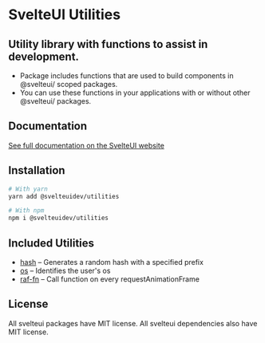 # SvelteUI Utilities

## **Utility library with functions to assist in development.**

- Package includes functions that are used to build components in @svelteui/ scoped packages.
- You can use these functions in your applications with or without other @svelteui/ packages.

## Documentation

[See full documentation on the SvelteUI website](https://svelteui.org/)

## Installation

```bash
# With yarn
yarn add @svelteuidev/utilities

# With npm
npm i @svelteuidev/utilities
```

## Included Utilities

- [hash](https://svelteui.org/utilities/hash) – Generates a random hash with a specified prefix
- [os](https://svelteui.org/utilities/os) – Identifies the user's os
- [raf-fn](https://svelteui.org/utilities/raf-fn) – Call function on every requestAnimationFrame

## License

All svelteui packages have MIT license. All svelteui dependencies also have MIT license.
